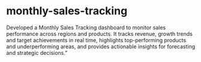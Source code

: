 # monthly-sales-tracking
Developed a Monthly Sales Tracking dashboard to monitor sales performance across regions and products. It tracks revenue, growth trends and target achievements in real time, highlights top-performing products and underperforming areas, and provides actionable insights for forecasting and strategic decisions.”
